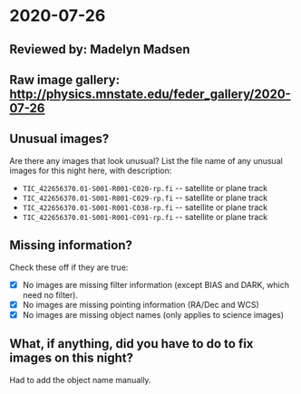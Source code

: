 # 2020-07-26

## Reviewed by:   Madelyn Madsen

## Raw image gallery: http://physics.mnstate.edu/feder_gallery/2020-07-26

## Unusual images?

Are there any images that look unusual? List the file name of any unusual images for this night here, with description:

+ `TIC_422656370.01-S001-R001-C020-rp.fi` -- satellite or plane track
+ `TIC_422656370.01-S001-R001-C029-rp.fi` -- satellite or plane track
+ `TIC_422656370.01-S001-R001-C038-rp.fi` -- satellite or plane track
+ `TIC_422656370.01-S001-R001-C091-rp.fi` -- satellite or plane track

## Missing information?

Check these off if they are true:

- [x] No images are missing filter information (except BIAS and DARK, which need no filter).
- [x] No images are missing pointing information (RA/Dec and WCS)
- [x] No images are missing object names (only applies to science images)

## What, if anything, did you have to do to fix images on this night?

Had to add the object name manually.
